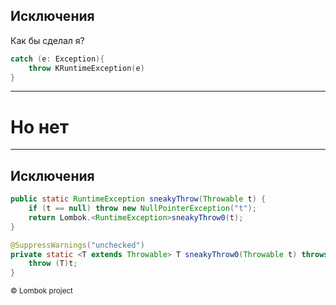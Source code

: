 ## Исключения

Как бы сделал я? 

```kotlin 
catch (e: Exception){
    throw KRuntimeException(e)
}
```
<!-- .element class="fragment" -->

---

# Но нет

---

## Исключения
```java
public static RuntimeException sneakyThrow(Throwable t) {
    if (t == null) throw new NullPointerException("t");
    return Lombok.<RuntimeException>sneakyThrow0(t);
}

@SuppressWarnings("unchecked")
private static <T extends Throwable> T sneakyThrow0(Throwable t) throws T {
    throw (T)t;
}
```
<small class="fragment">© Lombok project</small>